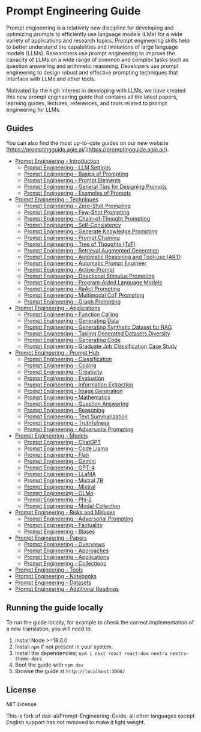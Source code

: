 # Prompt Engineering Guide

Prompt engineering is a relatively new discipline for developing and optimizing prompts to efficiently use language models (LMs) for a wide variety of applications and research topics. Prompt engineering skills help to better understand the capabilities and limitations of large language models (LLMs). Researchers use prompt engineering to improve the capacity of LLMs on a wide range of common and complex tasks such as question answering and arithmetic reasoning. Developers use prompt engineering to design robust and effective prompting techniques that interface with LLMs and other tools.

Motivated by the high interest in developing with LLMs, we have created this new prompt engineering guide that contains all the latest papers, learning guides, lectures, references, and tools related to prompt engineering for LLMs.



## Guides
You can also find the most up-to-date guides on our new website [https://promptingguide.agie.ai/](https://promptingguide.agie.ai/).

- [Prompt Engineering - Introduction](https://promptingguide.agie.ai/introduction)
  - [Prompt Engineering - LLM Settings](https://promptingguide.agie.ai/introduction/settings)
  - [Prompt Engineering - Basics of Prompting](https://promptingguide.agie.ai/introduction/basics)
  - [Prompt Engineering - Prompt Elements](https://promptingguide.agie.ai/introduction/elements)
  - [Prompt Engineering - General Tips for Designing Prompts](https://promptingguide.agie.ai/introduction/tips)
  - [Prompt Engineering - Examples of Prompts](https://promptingguide.agie.ai/introduction/examples)
- [Prompt Engineering - Techniques](https://promptingguide.agie.ai/techniques)
  - [Prompt Engineering - Zero-Shot Prompting](https://promptingguide.agie.ai/techniques/zeroshot)
  - [Prompt Engineering - Few-Shot Prompting](https://promptingguide.agie.ai/techniques/fewshot)
  - [Prompt Engineering - Chain-of-Thought Prompting](https://promptingguide.agie.ai/techniques/cot)
  - [Prompt Engineering - Self-Consistency](https://promptingguide.agie.ai/techniques/consistency)
  - [Prompt Engineering - Generate Knowledge Prompting](https://promptingguide.agie.ai/techniques/knowledge)
  - [Prompt Engineering - Prompt Chaining](https://promptingguide.agie.ai/techniques/prompt_chaining)
  - [Prompt Engineering - Tree of Thoughts (ToT)](https://promptingguide.agie.ai/techniques/tot)
  - [Prompt Engineering - Retrieval Augmented Generation](https://promptingguide.agie.ai/techniques/rag)
  - [Prompt Engineering - Automatic Reasoning and Tool-use (ART)](https://promptingguide.agie.ai/techniques/art)
  - [Prompt Engineering - Automatic Prompt Engineer](https://promptingguide.agie.ai/techniques/ape)
  - [Prompt Engineering - Active-Prompt](https://promptingguide.agie.ai/techniques/activeprompt)
  - [Prompt Engineering - Directional Stimulus Prompting](https://promptingguide.agie.ai/techniques/dsp)
  - [Prompt Engineering - Program-Aided Language Models](https://promptingguide.agie.ai/techniques/pal)
  - [Prompt Engineering - ReAct Prompting](https://promptingguide.agie.ai/techniques/react)
  - [Prompt Engineering - Multimodal CoT Prompting](https://promptingguide.agie.ai/techniques/multimodalcot)
  - [Prompt Engineering - Graph Prompting](https://promptingguide.agie.ai/techniques/graph)
- [Prompt Engineering - Applications](https://promptingguide.agie.ai/applications)
  - [Prompt Engineering - Function Calling](https://promptingguide.agie.ai/applications/function_calling)
  - [Prompt Engineering - Generating Data](https://promptingguide.agie.ai/applications/generating)
  - [Prompt Engineering - Generating Synthetic Dataset for RAG](https://promptingguide.agie.ai/applications/synthetic_rag)
  - [Prompt Engineering - Takling Generated Datasets Diversity](https://promptingguide.agie.ai/applications/generating_textbooks)
  - [Prompt Engineering - Generating Code](https://promptingguide.agie.ai/applications/coding)
  - [Prompt Engineering - Graduate Job Classification Case Study](https://promptingguide.agie.ai/applications/workplace_casestudy)
- [Prompt Engineering - Prompt Hub](https://promptingguide.agie.ai/prompts)
  - [Prompt Engineering - Classification](https://promptingguide.agie.ai/prompts/classification)
  - [Prompt Engineering - Coding](https://promptingguide.agie.ai/prompts/coding)
  - [Prompt Engineering - Creativity](https://promptingguide.agie.ai/prompts/creativity)
  - [Prompt Engineering - Evaluation](https://promptingguide.agie.ai/prompts/evaluation)
  - [Prompt Engineering - Information Extraction](https://promptingguide.agie.ai/prompts/information-extraction)
  - [Prompt Engineering - Image Generation](https://promptingguide.agie.ai/prompts/image-generation)
  - [Prompt Engineering - Mathematics](https://promptingguide.agie.ai/prompts/mathematics)
  - [Prompt Engineering - Question Answering](https://promptingguide.agie.ai/prompts/question-answering)
  - [Prompt Engineering - Reasoning](https://promptingguide.agie.ai/prompts/reasoning)
  - [Prompt Engineering - Text Summarization](https://promptingguide.agie.ai/prompts/text-summarization)
  - [Prompt Engineering - Truthfulness](https://promptingguide.agie.ai/prompts/truthfulness)
  - [Prompt Engineering - Adversarial Prompting](https://promptingguide.agie.ai/prompts/adversarial-prompting)
- [Prompt Engineering - Models](https://promptingguide.agie.ai/models)
  - [Prompt Engineering - ChatGPT](https://promptingguide.agie.ai/models/chatgpt)
  - [Prompt Engineering - Code Llama](https://promptingguide.agie.ai/models/code-llama)
  - [Prompt Engineering - Flan](https://promptingguide.agie.ai/models/flan)
  - [Prompt Engineering - Gemini](https://promptingguide.agie.ai/models/gemini)
  - [Prompt Engineering - GPT-4](https://promptingguide.agie.ai/models/gpt-4)
  - [Prompt Engineering - LLaMA](https://promptingguide.agie.ai/models/llama)
  - [Prompt Engineering - Mistral 7B](https://promptingguide.agie.ai/models/mistral-7b)
  - [Prompt Engineering - Mixtral](https://promptingguide.agie.ai/models/mixtral)
  - [Prompt Engineering - OLMo](https://promptingguide.agie.ai/models/olmo)
  - [Prompt Engineering - Phi-2](https://promptingguide.agie.ai/models/phi-2)
  - [Prompt Engineering - Model Collection](https://promptingguide.agie.ai/models/collection)
- [Prompt Engineering - Risks and Misuses](https://promptingguide.agie.ai/risks)
  - [Prompt Engineering - Adversarial Prompting](https://promptingguide.agie.ai/risks/adversarial)
  - [Prompt Engineering - Factuality](https://promptingguide.agie.ai/risks/factuality)
  - [Prompt Engineering - Biases](https://promptingguide.agie.ai/risks/biases)
- [Prompt Engineering - Papers](https://promptingguide.agie.ai/papers)
  - [Prompt Engineering - Overviews](https://promptingguide.agie.ai/papers#overviews)
  - [Prompt Engineering - Approaches](https://promptingguide.agie.ai/papers#approaches)
  - [Prompt Engineering - Applications](https://promptingguide.agie.ai/papers#applications)
  - [Prompt Engineering - Collections](https://promptingguide.agie.ai/papers#collections)
- [Prompt Engineering - Tools](https://promptingguide.agie.ai/tools)
- [Prompt Engineering - Notebooks](https://promptingguide.agie.ai/notebooks)
- [Prompt Engineering - Datasets](https://promptingguide.agie.ai/datasets)
- [Prompt Engineering - Additional Readings](https://promptingguide.agie.ai/readings)



## Running the guide locally

To run the guide locally, for example to check the correct implementation of a new translation, you will need to:

1. Install Node >=18.0.0
1. Install `npm` if not present in your system. 
1. Install the dependencies: `npm i next react react-dom nextra nextra-theme-docs`
1. Boot the guide with `npm dev`
2. Browse the guide at `http://localhost:3000/`



## License

MIT License

This is fork of dair-ai/Prompt-Engineering-Guide, all other languages except English support has not removed to make it light weight.
